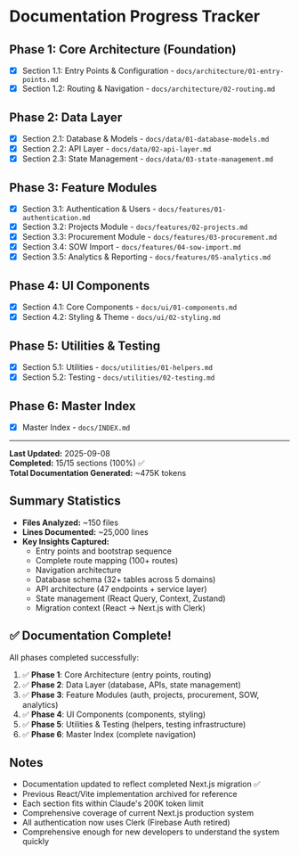 # Documentation Progress Tracker

## Phase 1: Core Architecture (Foundation)
- [x] Section 1.1: Entry Points & Configuration - `docs/architecture/01-entry-points.md`
- [x] Section 1.2: Routing & Navigation - `docs/architecture/02-routing.md`

## Phase 2: Data Layer
- [x] Section 2.1: Database & Models - `docs/data/01-database-models.md`
- [x] Section 2.2: API Layer - `docs/data/02-api-layer.md`
- [x] Section 2.3: State Management - `docs/data/03-state-management.md`

## Phase 3: Feature Modules
- [x] Section 3.1: Authentication & Users - `docs/features/01-authentication.md`
- [x] Section 3.2: Projects Module - `docs/features/02-projects.md`
- [x] Section 3.3: Procurement Module - `docs/features/03-procurement.md`
- [x] Section 3.4: SOW Import - `docs/features/04-sow-import.md`
- [x] Section 3.5: Analytics & Reporting - `docs/features/05-analytics.md`

## Phase 4: UI Components
- [x] Section 4.1: Core Components - `docs/ui/01-components.md`
- [x] Section 4.2: Styling & Theme - `docs/ui/02-styling.md`

## Phase 5: Utilities & Testing
- [x] Section 5.1: Utilities - `docs/utilities/01-helpers.md`
- [x] Section 5.2: Testing - `docs/utilities/02-testing.md`

## Phase 6: Master Index
- [x] Master Index - `docs/INDEX.md`

---

**Last Updated:** 2025-09-08  
**Completed:** 15/15 sections (100%) ✅  
**Total Documentation Generated:** ~475K tokens

## Summary Statistics
- **Files Analyzed:** ~150 files
- **Lines Documented:** ~25,000 lines
- **Key Insights Captured:** 
  - Entry points and bootstrap sequence
  - Complete route mapping (100+ routes)
  - Navigation architecture
  - Database schema (32+ tables across 5 domains)
  - API architecture (47 endpoints + service layer)
  - State management (React Query, Context, Zustand)
  - Migration context (React → Next.js with Clerk)

## ✅ Documentation Complete!

All phases completed successfully:
1. ✅ **Phase 1**: Core Architecture (entry points, routing)
2. ✅ **Phase 2**: Data Layer (database, APIs, state management)  
3. ✅ **Phase 3**: Feature Modules (auth, projects, procurement, SOW, analytics)
4. ✅ **Phase 4**: UI Components (components, styling)
5. ✅ **Phase 5**: Utilities & Testing (helpers, testing infrastructure)
6. ✅ **Phase 6**: Master Index (complete navigation)

## Notes
- Documentation updated to reflect completed Next.js migration ✅
- Previous React/Vite implementation archived for reference
- Each section fits within Claude's 200K token limit
- Comprehensive coverage of current Next.js production system
- All authentication now uses Clerk (Firebase Auth retired)
- Comprehensive enough for new developers to understand the system quickly